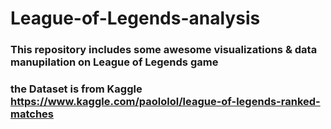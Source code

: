 # League-of-Legends-analysis
### This repository includes some awesome visualizations &amp; data manupilation on League of Legends game
### the Dataset is from Kaggle https://www.kaggle.com/paololol/league-of-legends-ranked-matches
